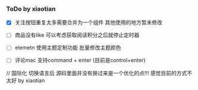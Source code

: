 ### ToDo by xiaotian

- [x] 关注按钮重复太多需要合并为一个组件 其他使用的地方暂未修改
- [ ] 商品没有like 可以考虑获取阅读积分之后就停止定时器
- [ ] elemetn 使用主题定制功能 批量修改主题颜色
- [ ] 评论mac 支持command + enter (目前是control+enter)



// 国际化
切换语言后 源码里面并没有换过来是一个优化的点!!! 感觉目前的方式不太好 by xiaotian